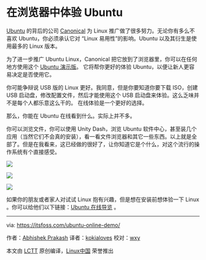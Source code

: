 在浏览器中体验 Ubuntu
=====================================================

[Ubuntu][2] 的背后的公司 [Canonical][1] 为 Linux 推广做了很多努力。无论你有多么不喜欢 Ubuntu，你必须承认它对 “Linux 易用性”的影响。Ubuntu 以及其衍生是使用最多的 Linux 版本。

为了进一步推广 Ubuntu Linux，Canonical 把它放到了浏览器里，你可以在任何地方使用这个 [Ubuntu 演示版][0]。 它将帮你更好的体验 Ubuntu，以便让新人更容易决定是否使用它。

你可能争辩说 USB 版的 Linux 更好。我同意，但是你要知道你要下载 ISO，创建 USB 启动盘，修改配置文件，然后才能使用这个 USB 启动盘来体验。这么乏味并不是每个人都乐意这么干的。 在线体验是一个更好的选择。

那么，你能在 Ubuntu 在线看到什么。实际上并不多。

你可以浏览文件，你可以使用 Unity Dash，浏览 Ubuntu 软件中心，甚至装几个应用（当然它们不会真的安装），看一看文件浏览器和其它一些东西。以上就是全部了。但是在我看来，这已经做的很好了，让你知道它是个什么，对这个流行的操作系统有个直接感受。

![](https://itsfoss.com/wp-content/uploads/2016/07/Ubuntu-online-demo.jpeg)

![](https://itsfoss.com/wp-content/uploads/2016/07/Ubuntu-online-demo-1.jpeg)

![](https://itsfoss.com/wp-content/uploads/2016/07/Ubuntu-online-demo-2.jpeg)

如果你的朋友或者家人对试试 Linux 抱有兴趣，但是想在安装前想体验一下 Linux 。你可以给他们以下链接：[Ubuntu 在线导览][0] 。


--------------------------------------------------------------------------------

via: https://itsfoss.com/ubuntu-online-demo/ 

作者：[Abhishek Prakash][a]
译者：[kokialoves](https://github.com/kokialoves)
校对：[wxy](https://github.com/wxy)

本文由 [LCTT](https://github.com/LCTT/TranslateProject) 原创编译，[Linux中国](https://linux.cn/) 荣誉推出

[a]: https://itsfoss.com/author/abhishek/
[0]: http://tour.ubuntu.com/en/
[1]: http://www.canonical.com/
[2]: http://www.ubuntu.com/
